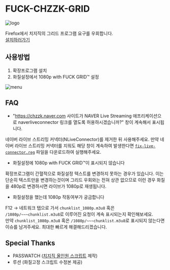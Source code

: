 # FUCK-CHZZK-GRID

![logo](https://github.com/bass9030/FUCK-CHZZK-GRID/blob/master/icon.png?raw=true)

Firefox에서 치지직의 그리드 프로그램 요구를 우회합니다.<br/>
[설치하러가기](https://addons.mozilla.org/ko/firefox/addon/fuck-chzzk-grid/)

## 사용방법

1. 확장프로그램 설치
2. 화질설정에서 1080p with FUCK GRID™ 설정

![menu](https://github.com/bass9030/FUCK-CHZZK-GRID/blob/master/images/resolution-select.png?raw=true)

## FAQ

-   "https://chzzk.naver.com 사이트가 NAVER Live Streaming 애프리케이션으로 naverliveconnector 링크를 열도록 허용하시겠습니까?" 창이 계속해서 표시됩니다.

네이버 라이브 스트리밍 커넥터(NLiveConnector)를 제거한 뒤 사용해주세요. 만약 네이버 라이브 스트리밍 커넥터를 지워도 해당 창이 계속하여 발생한다면 [`fix-live-connector.reg`](https://raw.githubusercontent.com/bass9030/FUCK-CHZZK-GRID/refs/heads/master/reg/fix-live-connector.reg) 파일을 다운로드하여 실행해주세요.

-   화질설정에 1080p with FUCK GRID™이 표시되지 않습니다

확장프로그램이 간혈적으로 화질설정 텍스트를 변경하지 못하는 경우가 있습니다. 이는 단순히 텍스트만을 변경하는것이며 그리드 우회와는 전혀 상관 없으므로 이런 경우 화질을 480p로 변경하시면 라이브가 1080p로 재생됩니다.

-   화질설정을 했는데 1080p 작동여부가 궁금합니다

F12 -> 네트워크 탭으로 가서 `chunklist_1080p.m3u8` 혹은 `/1080p/~~~chunklist.m3u8`로 이루어진 요청이 계속 표시되는지 확인해보세요.<br/>
만약 `chunklist_1080p.m3u8` 혹은 `/1080p/~~~chunklist.m3u8`로 표시되지 않는다면 이슈를 남겨주세요. 최대한 빠르게 해결해드리겠습니다.

## Special Thanks

-   PASSWATCH ([치지직 올인원 스크립트](https://greasyfork.org/ko/scripts/534791-chzzk-%EC%98%AC%EC%9D%B8%EC%9B%90-%EC%8A%A4%ED%81%AC%EB%A6%BD%ED%8A%B8-auto-quality-ad-popup-removal-unmute) 제작)
-   루션 (화질고정 스크립트 수정본 제공)
